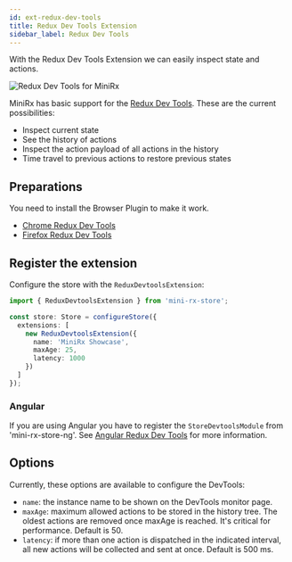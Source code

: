 ```yaml
---
id: ext-redux-dev-tools
title: Redux Dev Tools Extension
sidebar_label: Redux Dev Tools
---
```

With the Redux Dev Tools Extension we can easily inspect state and actions.

![Redux Dev Tools for MiniRx](/img/redux-dev-tools.gif)

MiniRx has basic support for the [Redux Dev Tools](https://github.com/zalmoxisus/redux-devtools-extension).
These are the current possibilities:
- Inspect current state
- See the history of actions
- Inspect the action payload of all actions in the history
- Time travel to previous actions to restore previous states

## Preparations
You need to install the Browser Plugin to make it work.

-   [Chrome Redux Dev Tools](https://chrome.google.com/webstore/detail/redux-devtools/lmhkpmbekcpmknklioeibfkpmmfibljd)
-   [Firefox Redux Dev Tools](https://addons.mozilla.org/nl/firefox/addon/reduxdevtools/)

## Register the extension

Configure the store with the `ReduxDevtoolsExtension`:

```ts
import { ReduxDevtoolsExtension } from 'mini-rx-store';

const store: Store = configureStore({
  extensions: [
    new ReduxDevtoolsExtension({
      name: 'MiniRx Showcase',
      maxAge: 25,
      latency: 1000
    })
  ]
});
```

### Angular
If you are using Angular you have to register the `StoreDevtoolsModule` from 'mini-rx-store-ng'.
See [Angular Redux Dev Tools](angular.md#redux-dev-tools) for more information.

## Options
Currently, these options are available to configure the DevTools:

-   `name`: the instance name to be shown on the DevTools monitor page.
-   `maxAge`: maximum allowed actions to be stored in the history tree. The oldest actions are removed once maxAge is reached. It's critical for performance. Default is 50.
-   `latency`: if more than one action is dispatched in the indicated interval, all new actions will be collected and sent at once. Default is 500 ms.
